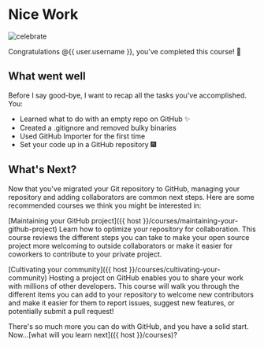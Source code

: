 # Nice Work

![celebrate](https://octodex.github.com/images/Professortocat_v2.png)

Congratulations @{{ user.username }}, you've completed this course! :tada:

## What went well

Before I say good-bye, I want to recap all the tasks you've accomplished. You:

- Learned what to do with an empty repo on GitHub :sparkles:
- Created a .gitignore and removed bulky binaries
- Used GitHub Importer for the first time
- Set your code up in a GitHub repository :fireworks:

## What's Next?

Now that you've migrated your Git repository to GitHub, managing your repository and adding collaborators are common next steps. Here are some recommended courses we think you might be interested in:

[Maintaining your GitHub project]({{ host }}/courses/maintaining-your-github-project)
Learn how to optimize your repository for collaboration. This course reviews the different steps you can take to make your open source project more welcoming to outside collaborators or make it easier for coworkers to contribute to your private project.

[Cultivating your community]({{ host }}/courses/cultivating-your-community)
Hosting a project on GitHub enables you to share your work with millions of other developers. This course will walk you through the different items you can add to your repository to welcome new contributors and make it easier for them to report issues, suggest new features, or potentially submit a pull request!

There's so much more you can do with GitHub, and you have a solid start. Now...[what will you learn next]({{ host }}/courses)?
